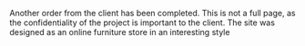 Another order from the client has been completed. This is not a full page, as the confidentiality of the project is important to the client. The site was designed as an online furniture store in an interesting style
